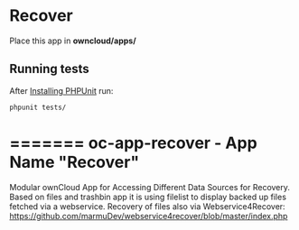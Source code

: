 # Recover
Place this app in **owncloud/apps/**


## Running tests
After [Installing PHPUnit](http://phpunit.de/getting-started.html) run:

    phpunit tests/


=======
oc-app-recover - App Name "Recover"
==========

Modular ownCloud App for Accessing Different Data Sources for Recovery.
Based on files and trashbin app it is using filelist to display backed up files 
fetched via a webservice. Recovery of files also via Webservice4Recover:
https://github.com/marmuDev/webservice4recover/blob/master/index.php
